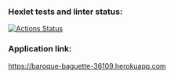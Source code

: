 ### Hexlet tests and linter status:
[![Actions Status](https://github.com/Alexion24/python-project-lvl4/workflows/hexlet-check/badge.svg)](https://github.com/Alexion24/python-project-lvl4/actions)

### Application link:
https://baroque-baguette-36109.herokuapp.com